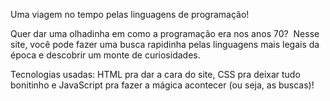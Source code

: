 Uma viagem no tempo pelas linguagens de programação!

Quer dar uma olhadinha em como a programação era nos anos 70? ️ Nesse site, você pode fazer uma busca rapidinha pelas linguagens mais legais da época e descobrir um monte de curiosidades.

Tecnologias usadas: HTML pra dar a cara do site, CSS pra deixar tudo bonitinho e JavaScript pra fazer a mágica acontecer (ou seja, as buscas)!
